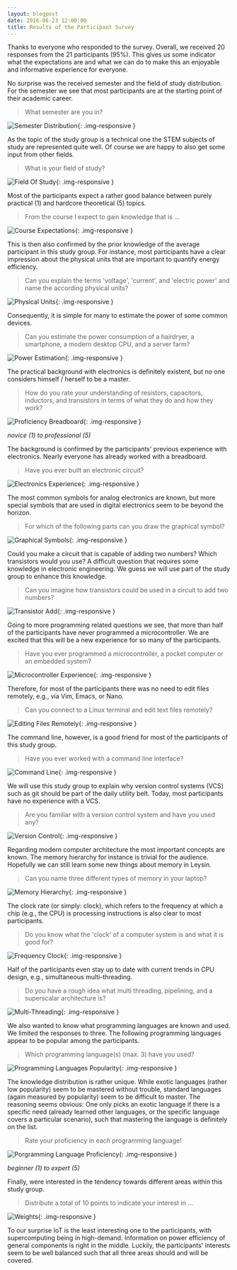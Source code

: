 ```yaml
---
layout: blogpost
date: 2016-06-23 12:00:00
title: Results of the Participant Survey
---
```

Thanks to everyone who responded to the survey. Overall, we received 20 responses from the 21 participants (95%). This gives us some indicator what the expectations are and what we can do to make this an enjoyable and informative experience for everyone.

No surprise was the received semester and the field of study distribution. For the semester we see that most participants are at the starting point of their academic career.

> What semester are you in?

![Semester Distribution](/images/survey/semester.png){: .img-responsive }

As the topic of the study group is a technical one the STEM subjects of study are represented quite well. Of course we are happy to also get some input from other fields.

> What is your field of study?

![Field Of Study](/images/survey/field-of-study.png){: .img-responsive }

Most of the participants expect a rather good balance between purely practical (1) and hardcore theoretical (5) topics.

> From the course I expect to gain knowledge that is ...

![Course Expectations](/images/survey/course-expectations.png){: .img-responsive }

This is then also confirmed by the prior knowledge of the average participant in this study group. For instance, most participants have a clear impression about the physical units that are important to quantify energy efficiency.

> Can you explain the terms 'voltage', 'current', and 'electric power' and name the according physical units?

![Physical Units](/images/survey/physical-units.png){: .img-responsive }

Consequently, it is simple for many to estimate the power of some common devices.

> Can you estimate the power consumption of a hairdryer, a smartphone, a modern desktop CPU, and a server farm?

![Power Estimation](/images/survey/power-estimation.png){: .img-responsive }

The practical background with electronics is definitely existent, but no one considers himself / herself to be a master.

> How do you rate your understanding of resistors, capacitors, inductors, and transistors in terms of what they do and how they work?

![Proficiency Breadboard](/images/survey/proficiency-breadboard.png){: .img-responsive }

*novice (1) to professional (5)*

The background is confirmed by the participants' previous experience with electronics. Nearly everyone has already worked with a breadboard.

> Have you ever built an electronic circuit?

![Electronics Experience](/images/survey/experience-electronics.png){: .img-responsive }

The most common symbols for analog electronics are known, but more special symbols that are used in digital electronics seem to be beyond the horizon.

> For which of the following parts can you draw the graphical symbol?

![Graphical Symbols](/images/survey/graphical-symbols.png){: .img-responsive }

Could you make a circuit that is capable of adding two numbers? Which transistors would you use? A difficult question that requires some knowledge in electronic engineering. We guess we will use part of the study group to enhance this knowledge.

> Can you imagine how transistors could be used in a circuit to add two numbers?

![Transistor Add](/images/survey/transistor-adder.png){: .img-responsive }

Going to more programming related questions we see, that more than half of the participants have never programmed a microcontroller. We are excited that this will be a new experience for so many of the participants.

> Have you ever programmed a microcontroller, a pocket computer or an embedded system?

![Microcontroller Experience](/images/survey/experience-microcontroller.png){: .img-responsive }

Therefore, for most of the participants there was no need to edit files remotely, e.g., via Vim, Emacs, or Nano.

> Can you connect to a Linux terminal and edit text files remotely?

![Editing Files Remotely](/images/survey/linux-terminal.png){: .img-responsive }

The command line, however, is a good friend for most of the participants of this study group.

> Have you ever worked with a command line interface?

![Command Line](/images/survey/command-line.png){: .img-responsive }

We will use this study group to explain why version control systems (VCS) such as git should be part of the daily utility belt. Today, most participants have no experience with a VCS.

> Are you familiar with a version control system and have you used any?

![Version Control](/images/survey/version-control.png){: .img-responsive }

Regarding modern computer architecture the most important concepts are known. The memory hierarchy for instance is trivial for the audience. Hopefully we can still learn some new things about memory in Leysin.

> Can you name three different types of memory in your laptop?

![Memory Hierarchy](/images/survey/computer-memory.png){: .img-responsive }

The clock rate (or simply: clock), which refers to the frequency at which a chip (e.g., the CPU) is processing instructions is also clear to most participants.

> Do you know what the 'clock' of a computer system is and what it is good for?

![Frequency Clock](/images/survey/frequency-clock.png){: .img-responsive }

Half of the participants even stay up to date with current trends in CPU design, e.g., simultaneous multi-threading.

> Do you have a rough idea what multi threading, pipelining, and a superscalar architecture is?

![Multi-Threading](/images/survey/multi-threading.png){: .img-responsive }

We also wanted to know what programming languages are known and used. We limited the responses to three. The following programming languages appear to be popular among the participants.

> Which programming language(s) (max. 3) have you used?

![Programming Languages Popularity](/images/survey/popularity-programming-languages.png){: .img-responsive }

The knowledge distribution is rather unique. While exotic languages (rather low popularity) seem to be mastered without trouble, standard languages (again measured by popularity) seem to be difficult to master. The reasoning seems obvious: One only picks an exotic language if there is a specific need (already learned other languages, or the specific language covers a particular scenario), such that mastering the language is definitely on the list.

> Rate your proficiency in each programming language!

![Porgramming Language Proficiency](/images/survey/proficiency-programming-languages.png){: .img-responsive }

*beginner (1) to expert (5)*

Finally, were interested in the tendency towards different areas within this study group.

> Distribute a total of 10 points to indicate your interest in ...

![Weights](/images/survey/weights.png){: .img-responsive }

To our surprise IoT is the least interesting one to the participants, with supercomputing being in high-demand. Information on power efficiency of general components is right in the middle. Luckily, the participants' interests seem to be well balanced such that all three areas should and will be covered.